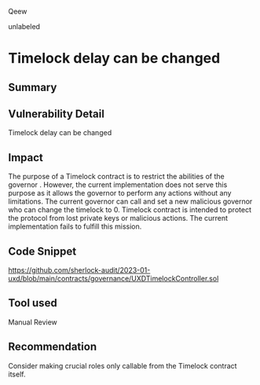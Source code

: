 Qeew

unlabeled

# Timelock delay can be changed

## Summary

## Vulnerability Detail

Timelock delay can be changed

## Impact

The purpose of a Timelock contract is to restrict the abilities of the governor . However,  the current implementation does not serve this purpose as it allows the governor to perform any actions without any limitations. The current governor can call and set a new malicious governor who can change the timelock to 0.  Timelock contract is intended to protect the protocol from lost private keys or malicious actions. The current implementation fails to fulfill this mission.


## Code Snippet

https://github.com/sherlock-audit/2023-01-uxd/blob/main/contracts/governance/UXDTimelockController.sol

## Tool used

Manual Review

## Recommendation

Consider making crucial roles only callable from the Timelock contract itself.